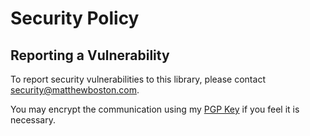 # Security Policy

## Reporting a Vulnerability

To report security vulnerabilities to this library, please contact security@matthewboston.com.

You may encrypt the communication using my [PGP Key](https://matthewboston.com/matthewboston_pubkey.asc) if you feel it is necessary.
